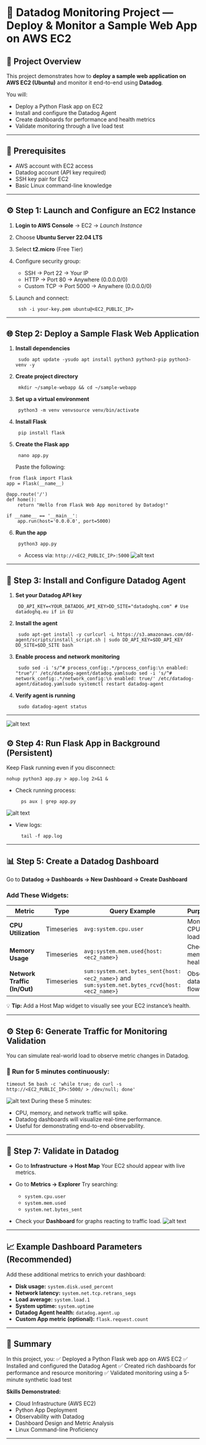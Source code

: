 # 🚀 Datadog Monitoring Project — Deploy & Monitor a Sample Web App on AWS EC2

## 📘 Project Overview

This project demonstrates how to **deploy a sample web application on AWS EC2 (Ubuntu)** and monitor it end-to-end using **Datadog**.

You will:

- Deploy a Python Flask app on EC2
- Install and configure the Datadog Agent
- Create dashboards for performance and health metrics
- Validate monitoring through a live load test

* * *

## 🧩 Prerequisites

- AWS account with EC2 access
- Datadog account (API key required)
- SSH key pair for EC2
- Basic Linux command-line knowledge

* * *

## ⚙️ Step 1: Launch and Configure an EC2 Instance

1. **Login to AWS Console** → EC2 → *Launch Instance*
2. Choose **Ubuntu Server 22.04 LTS**
3. Select **t2.micro** (Free Tier)
4. Configure security group:

    - SSH → Port 22 → Your IP
    - HTTP → Port 80 → Anywhere (0.0.0.0/0)
    - Custom TCP → Port 5000 → Anywhere (0.0.0.0/0)
5. Launch and connect:

        ssh -i your-key.pem ubuntu@<EC2_PUBLIC_IP>

* * *

## 🌐 Step 2: Deploy a Sample Flask Web Application

1. **Install dependencies**

        sudo apt update -ysudo apt install python3 python3-pip python3-venv -y
2. **Create project directory**

        mkdir ~/sample-webapp && cd ~/sample-webapp
3. **Set up a virtual environment**

        python3 -m venv venvsource venv/bin/activate
4. **Install Flask**

        pip install flask
5. **Create the Flask app**

        nano app.py

    Paste the following:
```
 from flask import Flask
app = Flask(__name__)

@app.route('/')
def home():
    return "Hello from Flask Web App monitored by Datadog!"

if __name__ == '__main__':
    app.run(host='0.0.0.0', port=5000)

```
6. **Run the app**

        python3 app.py

    - Access via: `http://<EC2_PUBLIC_IP>:5000`
![alt text](image.png)
* * *

## 🐶 Step 3: Install and Configure Datadog Agent

1. **Set your Datadog API key**

        DD_API_KEY=<YOUR_DATADOG_API_KEY>DD_SITE="datadoghq.com" # Use datadoghq.eu if in EU
2. **Install the agent**

        sudo apt-get install -y curlcurl -L https://s3.amazonaws.com/dd-agent/scripts/install_script.sh | sudo DD_API_KEY=$DD_API_KEY DD_SITE=$DD_SITE bash
3. **Enable process and network monitoring**

        sudo sed -i 's/^# process_config:.*/process_config:\n enabled: "true"/' /etc/datadog-agent/datadog.yamlsudo sed -i 's/^# network_config:.*/network_config:\n enabled: true/' /etc/datadog-agent/datadog.yamlsudo systemctl restart datadog-agent
4. **Verify agent is running**

        sudo datadog-agent status

* * *
![alt text](image-1.png)

## ⚙️ Step 4: Run Flask App in Background (Persistent)

Keep Flask running even if you disconnect:

    nohup python3 app.py > app.log 2>&1 &

- Check running process:

        ps aux | grep app.py
![alt text](image-2.png)
- View logs:

        tail -f app.log

* * *

## 📊 Step 5: Create a Datadog Dashboard

Go to **Datadog → Dashboards → New Dashboard → Create Dashboard**

### Add These Widgets:

| Metric | Type | Query Example | Purpose |
| --- | --- | --- | --- |
| **CPU Utilization** | Timeseries | `avg:system.cpu.user` | Monitor CPU load |
| **Memory Usage** | Timeseries | `avg:system.mem.used{host:<ec2_name>}` | Check memory health |
| **Network Traffic (In/Out)** | Timeseries | `sum:system.net.bytes_sent{host:<ec2_name>}` and `sum:system.net.bytes_rcvd{host:<ec2_name>}` | Observe data flow |


💡 **Tip:** Add a Host Map widget to visually see your EC2 instance’s health.

* * *

## ⚙️ Step 6: Generate Traffic for Monitoring Validation

You can simulate real-world load to observe metric changes in Datadog.

### 🔸 Run for 5 minutes continuously:

    timeout 5m bash -c 'while true; do curl -s http://<EC2_PUBLIC_IP>:5000/ > /dev/null; done'

![alt text](image-3.png)
During these 5 minutes:

- CPU, memory, and network traffic will spike.
- Datadog dashboards will visualize real-time performance.
- Useful for demonstrating end-to-end observability.

* * *

## 🧠 Step 7: Validate in Datadog

- Go to **Infrastructure → Host Map**
Your EC2 should appear with live metrics.
- Go to **Metrics → Explorer**
Try searching:

    - `system.cpu.user`
    - `system.mem.used`
    - `system.net.bytes_sent`
- Check your **Dashboard** for graphs reacting to traffic load.
![alt text](image-4.png)
* * *

## 📈 Example Dashboard Parameters (Recommended)

Add these additional metrics to enrich your dashboard:

- **Disk usage:** `system.disk.used_percent`
- **Network latency:** `system.net.tcp.retrans_segs`
- **Load average:** `system.load.1`
- **System uptime:** `system.uptime`
- **Datadog Agent health:** `datadog.agent.up`
- **Custom App metric (optional):** `flask.request.count`

* * *

## 🧾 Summary

In this project, you:
✅ Deployed a Python Flask web app on AWS EC2
✅ Installed and configured the Datadog Agent
✅ Created rich dashboards for performance and resource monitoring
✅ Validated monitoring using a 5-minute synthetic load test

**Skills Demonstrated:**

- Cloud Infrastructure (AWS EC2)
- Python App Deployment
- Observability with Datadog
- Dashboard Design and Metric Analysis
- Linux Command-line Proficiency

* * *



